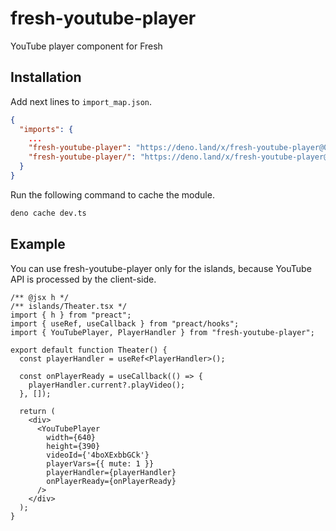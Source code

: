 # fresh-youtube-player
YouTube player component for Fresh

## Installation
Add next lines to `import_map.json`.
```json
{
  "imports": {
    ...
    "fresh-youtube-player": "https://deno.land/x/fresh-youtube-player@0.9.0",
    "fresh-youtube-player/": "https://deno.land/x/fresh-youtube-player@0.9.0/"
  }
}
```

Run the following command to cache the module.
```sh
deno cache dev.ts
```

## Example
You can use fresh-youtube-player only for the islands, because YouTube API is processed by the client-side.
```tsx
/** @jsx h */
/** islands/Theater.tsx */
import { h } from "preact";
import { useRef, useCallback } from "preact/hooks";
import { YouTubePlayer, PlayerHandler } from "fresh-youtube-player";

export default function Theater() {
  const playerHandler = useRef<PlayerHandler>();

  const onPlayerReady = useCallback(() => {
    playerHandler.current?.playVideo();
  }, []);

  return (
    <div>
      <YouTubePlayer
        width={640}
        height={390}
        videoId={'4boXExbbGCk'}
        playerVars={{ mute: 1 }}
        playerHandler={playerHandler}
        onPlayerReady={onPlayerReady}
      />
    </div>
  );
}
```
